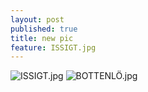 ```yaml
---
layout: post
published: true
title: new pic
feature: ISSIGT.jpg
---
```

![ISSIGT.jpg]({{site.baseurl}}/assets/images/posts/ISSIGT.jpg)
![BOTTENLÖ.jpg]({{site.baseurl}}/assets/images/posts/BOTTENLÖ.jpg)

